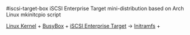 #iscsi-target-box
iSCSI Enterprise Target mini-distribution based on Arch Linux mkinitcpio script

[Linux Kernel](http://kernel.org) + [BusyBox](http://www.busybox.net/) + [iSCSI Enterprise Target](http://iscsitarget.sourceforge.net/) -> [Initramfs](http://en.wikipedia.org/wiki/Initrd) + <Config Files>
